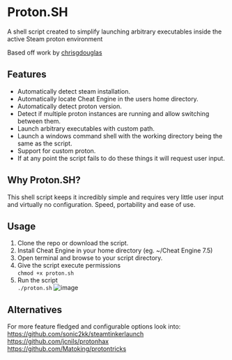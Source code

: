 # Proton.SH
A shell script created to simplify launching arbitrary executables inside the active Steam proton environment  

Based off work by [chrisgdouglas](https://github.com/chrisgdouglas/cehelper)

## Features
* Automatically detect steam installation.  
* Automatically locate Cheat Engine in the users home directory.  
* Automatically detect proton version.  
* Detect if multiple proton instances are running and allow switching between them.   
* Launch arbitrary executables with custom path.  
* Launch a windows command shell with the working directory being the same as the script.  
* Support for custom proton.  
* If at any point the script fails to do these things it will request user input. 

## Why Proton.SH?
This shell script keeps it incredibly simple and requires very little user input and virtually no configuration. Speed, portability and ease of use.

## Usage
1. Clone the repo or download the script.
2. Install Cheat Engine in your home directory (eg. ~/Cheat Engine 7.5)
3. Open terminal and browse to your script directory.  
4. Give the script execute permissions  
```chmod +x proton.sh```  
5. Run the script  
```./proton.sh```
![image](https://github.com/user-attachments/assets/f3f69941-a6c6-4d69-a036-f5fcdb8aa924)





## Alternatives
For more feature fledged and configurable options look into:  
https://github.com/sonic2kk/steamtinkerlaunch  
https://github.com/jcnils/protonhax  
https://github.com/Matoking/protontricks  
